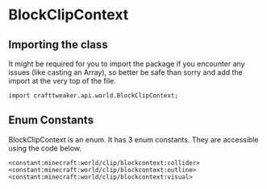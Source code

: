 # BlockClipContext

## Importing the class

It might be required for you to import the package if you encounter any issues (like casting an Array), so better be safe than sorry and add the import at the very top of the file.
```zenscript
import crafttweaker.api.world.BlockClipContext;
```


## Enum Constants

BlockClipContext is an enum. It has 3 enum constants. They are accessible using the code below.

```zenscript
<constant:minecraft:world/clip/blockcontext:collider>
<constant:minecraft:world/clip/blockcontext:outline>
<constant:minecraft:world/clip/blockcontext:visual>
```
